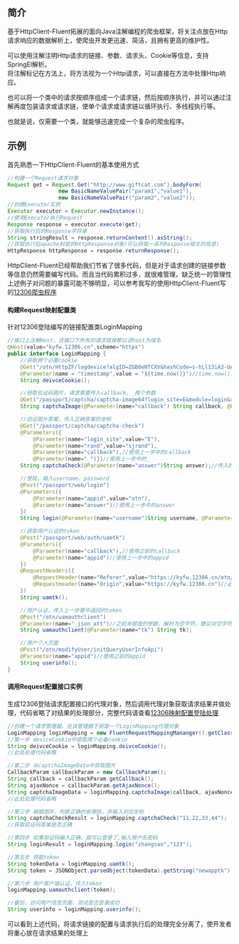 ## 简介
基于HttpClient-Fluent拓展的面向Java注解编程的爬虫框架，将关注点放在Http请求响应的数据解析上，使爬虫开发更迅速、简洁，且拥有更高的维护性。    

可以使用注解注明Http请求的链接、参数、请求头、Cookie等信息，支持SpringEl解析。  
将注解标记在方法上，将方法视为一个Http请求，可以直接在方法中处理Http响应。  

也可以将一个类中的请求按顺序组成一个请求链，然后按顺序执行，并可以通过注解再度包装请求或请求链，使单个请求或请求链以循环执行、多线程执行等。

也就是说，仅需要一个类，就能够迅速完成一个复杂的爬虫程序。

## 示例
首先熟悉一下HttpClient-Fluent的基本使用方式

```java
//构建一个Request请求对象
Request get = Request.Get("http://www.giftcat.com").bodyForm(
                new BasicNameValuePair("param1","value1"),
                new BasicNameValuePair("param2","value2"));
//创建Executor实例
Executor executor = Executor.newInstance();
//使用Executor执行Request
Response response = executor.execute(get);
//获取执行后的Response字符串
String stringResult = response.returnContent().asString();
//获取执行后apache封装的HttpResponse对象(可以获取一系列Response相关的信息)
HttpResponse httpResponse = response.returnResponse();
```
HttpClient-Fluent已经帮助我们节省了很多代码，但是对于请求创建的链接参数等信息仍然需要编写代码。而且当代码累积过多，就很难管理，缺乏统一的管理性
上述例子对问题的暴露可能不够明显，可以参考我写的使用HttpClient-Fluent写的[12306爬虫程序](https://github.com/davidlon9/creeper/blob/master/src/main/java/demo/traiker/main/fluent/LoginByCode.java)

#### 构建Request映射配置类
针对12306登陆编写的链接配置类LoginMapping
```java
//接口上注解Host，该接口下所有的请求链接都以该host为域名
@Host(value="kyfw.12306.cn",scheme="https")
public interface LoginMapping {
    //获取两个必要cookie
    @Get("/otn/HttpZF/logdevice?algID=ZGB0eNTCXV&hashCode=s-hLl13iA3-UAXc9O4cfNSsDk203zmJffFi5kG43fxE&FMQw=0&q4f3=zh-CN&VySQ=FGEEJev5tTvG6q3axISQE1DJ36r7gqiH&VPIf=1&custID=133&VEek=unknown&dzuS=0&yD16=0&EOQP=4902a61a235fbb59700072139347967d&jp76=52d67b2a5aa5e031084733d5006cc664&hAqN=Win32&platform=WEB&ks0Q=d22ca0b81584fbea62237b14bd04c866&TeRS=824x1536&tOHY=24xx864x1536&Fvje=i1l1o1s1&q5aJ=-8&wNLf=99115dfb07133750ba677d055874de87&0aew=Mozilla/5.0%20(Windows%20NT%2010.0;%20Win64;%20x64)%20AppleWebKit/537.36%20(KHTML,%20like%20Gecko)%20Chrome/80.0.3987.116%20Safari/537.36&E3gR=4230a15ab4eb447d31ce29cfff1c2961")
    @Parameter(name = "timestamp",value = "${time.now()}")//time.now() 获取当前时间戳
    String deivceCookie();

    //获取验证码图片，请求需要传入callback、_两个参数
    @Get("/passport/captcha/captcha-image64?login_site=E&module=login&rand=sjrand&${time.now()}")//time.now() 获取当前时间戳
    String captchaImage(@Parameter(name="callback") String callback, @Parameter(name="_") String p2);//传入的参数可以被后续调用的方法使用

    //验证图片答案，传入正确答案的坐标
    @Get("/passport/captcha/captcha-check")
    @Parameters({
        @Parameter(name="login_site",value="E"),
        @Parameter(name="rand",value="sjrand"),
        @Parameter(name="callback"),//使用上一步中的callback
        @Parameter(name="_")})//使用上一步中的_
    String captchaCheck(@Parameter(name="answer")String answer);//传入的参数可以被后续调用的方法使用

    //登陆，输入username、password
    @Post("/passport/web/login")
    @Parameters({
        @Parameter(name="appid",value="otn"),
        @Parameter(name="answer")//使用上一步中的answer
    })
    String login(@Parameter(name="username")String username, @Parameter(name="password")String password);

    //获取用户认证的token
    @Post("/passport/web/auth/uamtk")
    @Parameters({
        @Parameter(name="callback"),//使用之前的callback
        @Parameter(name="appid")//使用上一步中的appid
    })
    @RequestHeaders({
        @RequestHeader(name="Referer",value="https://kyfw.12306.cn/otn/passport?redirect=/otn/login/userLogin"),//必需的Header
        @RequestHeader(name="Origin",value="https://kyfw.12306.cn")//必需的Header
    })
    String uamtk();

    //用户认证，传入上一步骤中返回的token
    @Post("/otn/uamauthclient")
    @Parameter(name="_json_att")//之前未赋值的参数，解析为空字符，建议对空字符参数赋值，如 @Parameter(name="_json_att",value = "")
    String uamauthclient(@Parameter(name="tk") String tk);

    //用户个人页面
    @Post("/otn/modifyUser/initQueryUserInfoApi")
    @Parameter(name="appid")//使用之前的appid
    String userinfo();
}
```

#### 调用Request配置接口实例
生成12306登陆请求配置接口的代理对象，然后调用代理对象获取请求结果并做处理，代码省略了对结果的处理部分，完整代码请查看[12306映射配置登陆处理](https://github.com/davidlon9/creeper/blob/master/src/main/java/demo/traiker/main/fluent/LoginHandle.java)
```java
//创建一个请求管理器，在该管理器下获取一个LoginMapping代理对象
LoginMapping loginMapping = new FluentRequestMappingMananger().getClassProxy(LoginMapping.class);
//第一步 deviceCookie中提取两个必备cookie
String deivceCookie = loginMapping.deivceCookie();
//此处处理代码省略

//第二步 从captchaImageData中获取图片
CallbackParam callbackParam = new CallbackParam();
String callback = callbackParam.getCallback();
String ajaxNonce = callbackParam.getAjaxNonce();
String captchaImageData = loginMapping.captchaImage(callback, ajaxNonce);
//此处处理代码省略

//第三步 根据图片，判断正确的有哪些，并输入对应坐标
String captchaCheckResult = loginMapping.captchaCheck("11,22,33,44");
//获取验证码答案是否正确

//第四步 如果验证码输入正确，就可以登录了,输入用户名密码
String loginResult = loginMapping.login("zhangsan","123");

//第五步 获取token
String tokenData = loginMapping.uamtk();
String token = JSONObject.parseObject(tokenData).getString("newapptk");

//第六步 用户客户端认证，传入token
loginMapping.uamauthclient(token);

//最后，访问用户信息页面，测试是否登录成功
String userinfo = loginMapping.userinfo();
```
可以看到上述代码，将请求链接的配置与请求执行后的处理完全分离了，使开发者将重心放在请求结果的处理上
